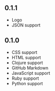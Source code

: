## 0.1.1
* Logo
* JSON support

## 0.1.0
* CSS support
* HTML support
* Clojure support
* GitHub Markdown
* JavaScript support
* Ruby support
* Python support
